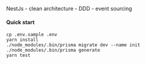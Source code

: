 NestJs - clean architecture - DDD - event sourcing


#### Quick start
```shell
cp .env.sample .env
yarn install
./node_modules/.bin/prisma migrate dev --name init
./node_modules/.bin/prisma generate
yarn test
```
